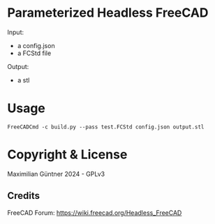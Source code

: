 # Parameterized Headless FreeCAD

Input:
- a config.json
- a FCStd file

Output:
- a stl

# Usage

```
FreeCADCmd -c build.py --pass test.FCStd config.json output.stl
```

# Copyright & License

Maximilian Güntner 2024 - GPLv3

## Credits

FreeCAD Forum: https://wiki.freecad.org/Headless_FreeCAD
